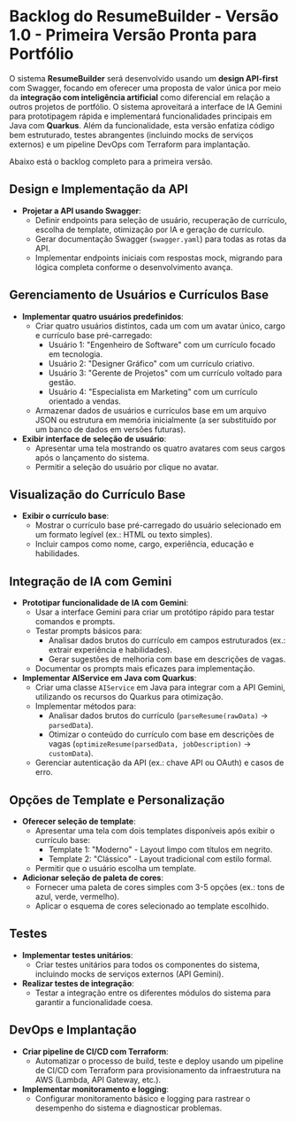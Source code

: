 <!-----------------------------------------------------------------------
    This is part of the documentation of Deployo.io Resume Builder System.
    Copyright (C) 2025
    Leila Otto Algarve
    Licensed under the GNU Free Documentation License v1.3 or later.
    See LICENSE-DOCUMENTATION for details.
------------------------------------------------------------------------>
# Backlog do ResumeBuilder - Versão 1.0 - Primeira Versão Pronta para Portfólio

O sistema **ResumeBuilder** será desenvolvido usando um **design API-first** com Swagger, focando em oferecer uma proposta de valor única por meio da **integração com inteligência artificial** como diferencial em relação a outros projetos de portfólio. O sistema aproveitará a interface de IA Gemini para prototipagem rápida e implementará funcionalidades principais em Java com **Quarkus**. Além da funcionalidade, esta versão enfatiza código bem estruturado, testes abrangentes (incluindo mocks de serviços externos) e um pipeline DevOps com Terraform para implantação.

Abaixo está o backlog completo para a primeira versão.

## Design e Implementação da API

- **Projetar a API usando Swagger**:
  - Definir endpoints para seleção de usuário, recuperação de currículo, escolha de template, otimização por IA e geração de currículo.
  - Gerar documentação Swagger (`swagger.yaml`) para todas as rotas da API.
  - Implementar endpoints iniciais com respostas mock, migrando para lógica completa conforme o desenvolvimento avança.

## Gerenciamento de Usuários e Currículos Base

- **Implementar quatro usuários predefinidos**:
  - Criar quatro usuários distintos, cada um com um avatar único, cargo e currículo base pré-carregado:
    - Usuário 1: "Engenheiro de Software" com um currículo focado em tecnologia.
    - Usuário 2: "Designer Gráfico" com um currículo criativo.
    - Usuário 3: "Gerente de Projetos" com um currículo voltado para gestão.
    - Usuário 4: "Especialista em Marketing" com um currículo orientado a vendas.
  - Armazenar dados de usuários e currículos base em um arquivo JSON ou estrutura em memória inicialmente (a ser substituído por um banco de dados em versões futuras).
- **Exibir interface de seleção de usuário**:
  - Apresentar uma tela mostrando os quatro avatares com seus cargos após o lançamento do sistema.
  - Permitir a seleção do usuário por clique no avatar.

## Visualização do Currículo Base

- **Exibir o currículo base**:
  - Mostrar o currículo base pré-carregado do usuário selecionado em um formato legível (ex.: HTML ou texto simples).
  - Incluir campos como nome, cargo, experiência, educação e habilidades.

## Integração de IA com Gemini

- **Prototipar funcionalidade de IA com Gemini**:
  - Usar a interface Gemini para criar um protótipo rápido para testar comandos e prompts.
  - Testar prompts básicos para:
    - Analisar dados brutos do currículo em campos estruturados (ex.: extrair experiência e habilidades).
    - Gerar sugestões de melhoria com base em descrições de vagas.
  - Documentar os prompts mais eficazes para implementação.
- **Implementar AIService em Java com Quarkus**:
  - Criar uma classe `AIService` em Java para integrar com a API Gemini, utilizando os recursos do Quarkus para otimização.
  - Implementar métodos para:
    - Analisar dados brutos do currículo (`parseResume(rawData)` → `parsedData`).
    - Otimizar o conteúdo do currículo com base em descrições de vagas (`optimizeResume(parsedData, jobDescription)` → `customData`).
  - Gerenciar autenticação da API (ex.: chave API ou OAuth) e casos de erro.

## Opções de Template e Personalização

- **Oferecer seleção de template**:
  - Apresentar uma tela com dois templates disponíveis após exibir o currículo base:
    - Template 1: "Moderno" - Layout limpo com títulos em negrito.
    - Template 2: "Clássico" - Layout tradicional com estilo formal.
  - Permitir que o usuário escolha um template.
- **Adicionar seleção de paleta de cores**:
  - Fornecer uma paleta de cores simples com 3-5 opções (ex.: tons de azul, verde, vermelho).
  - Aplicar o esquema de cores selecionado ao template escolhido.

## Testes

- **Implementar testes unitários**:
  - Criar testes unitários para todos os componentes do sistema, incluindo mocks de serviços externos (API Gemini).
- **Realizar testes de integração**:
  - Testar a integração entre os diferentes módulos do sistema para garantir a funcionalidade coesa.

## DevOps e Implantação

- **Criar pipeline de CI/CD com Terraform**:
  - Automatizar o processo de build, teste e deploy usando um pipeline de CI/CD com Terraform para provisionamento da infraestrutura na AWS (Lambda, API Gateway, etc.).
- **Implementar monitoramento e logging**:
  - Configurar monitoramento básico e logging para rastrear o desempenho do sistema e diagnosticar problemas.